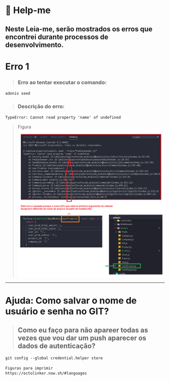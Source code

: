 # :pushpin: Help-me
## Neste Leia-me, serão mostrados os erros que encontrei durante processos de desenvolvimento.

# __Erro 1__
> ### Erro ao tentar executar o comando:
```javascript
adonis seed
```
> ### Descrição do erro:
``` javacript
TypeError: Cannot read property 'name' of undefined
```
> Figura
![](assets/erro_factory_js_seed.png)
------------
# Ajuda: Como salvar o nome de usuário e senha no GIT?
> ## Como eu faço para não apareer todas as vezes que vou dar um push aparecer os dados de autenticação?
``` git
git config --global credential.helper store 

Figuras para imprimir
https://octolinker.now.sh/#languages
